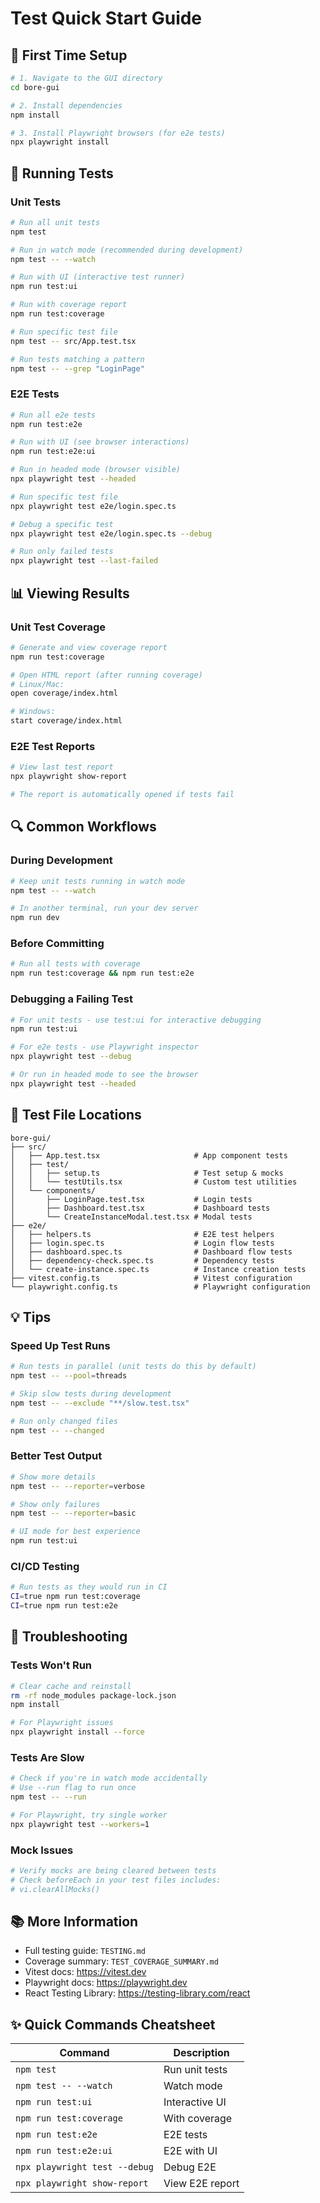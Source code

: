# Test Quick Start Guide

## 🚀 First Time Setup

```bash
# 1. Navigate to the GUI directory
cd bore-gui

# 2. Install dependencies
npm install

# 3. Install Playwright browsers (for e2e tests)
npx playwright install
```

## 🧪 Running Tests

### Unit Tests

```bash
# Run all unit tests
npm test

# Run in watch mode (recommended during development)
npm test -- --watch

# Run with UI (interactive test runner)
npm run test:ui

# Run with coverage report
npm run test:coverage

# Run specific test file
npm test -- src/App.test.tsx

# Run tests matching a pattern
npm test -- --grep "LoginPage"
```

### E2E Tests

```bash
# Run all e2e tests
npm run test:e2e

# Run with UI (see browser interactions)
npm run test:e2e:ui

# Run in headed mode (browser visible)
npx playwright test --headed

# Run specific test file
npx playwright test e2e/login.spec.ts

# Debug a specific test
npx playwright test e2e/login.spec.ts --debug

# Run only failed tests
npx playwright test --last-failed
```

## 📊 Viewing Results

### Unit Test Coverage
```bash
# Generate and view coverage report
npm run test:coverage

# Open HTML report (after running coverage)
# Linux/Mac:
open coverage/index.html

# Windows:
start coverage/index.html
```

### E2E Test Reports
```bash
# View last test report
npx playwright show-report

# The report is automatically opened if tests fail
```

## 🔍 Common Workflows

### During Development

```bash
# Keep unit tests running in watch mode
npm test -- --watch

# In another terminal, run your dev server
npm run dev
```

### Before Committing

```bash
# Run all tests with coverage
npm run test:coverage && npm run test:e2e
```

### Debugging a Failing Test

```bash
# For unit tests - use test:ui for interactive debugging
npm run test:ui

# For e2e tests - use Playwright inspector
npx playwright test --debug

# Or run in headed mode to see the browser
npx playwright test --headed
```

## 📝 Test File Locations

```
bore-gui/
├── src/
│   ├── App.test.tsx                     # App component tests
│   ├── test/
│   │   ├── setup.ts                     # Test setup & mocks
│   │   └── testUtils.tsx                # Custom test utilities
│   └── components/
│       ├── LoginPage.test.tsx           # Login tests
│       ├── Dashboard.test.tsx           # Dashboard tests
│       └── CreateInstanceModal.test.tsx # Modal tests
├── e2e/
│   ├── helpers.ts                       # E2E test helpers
│   ├── login.spec.ts                    # Login flow tests
│   ├── dashboard.spec.ts                # Dashboard flow tests
│   ├── dependency-check.spec.ts         # Dependency tests
│   └── create-instance.spec.ts          # Instance creation tests
├── vitest.config.ts                     # Vitest configuration
└── playwright.config.ts                 # Playwright configuration
```

## 💡 Tips

### Speed Up Test Runs

```bash
# Run tests in parallel (unit tests do this by default)
npm test -- --pool=threads

# Skip slow tests during development
npm test -- --exclude "**/slow.test.tsx"

# Run only changed files
npm test -- --changed
```

### Better Test Output

```bash
# Show more details
npm test -- --reporter=verbose

# Show only failures
npm test -- --reporter=basic

# UI mode for best experience
npm run test:ui
```

### CI/CD Testing

```bash
# Run tests as they would run in CI
CI=true npm run test:coverage
CI=true npm run test:e2e
```

## 🐛 Troubleshooting

### Tests Won't Run

```bash
# Clear cache and reinstall
rm -rf node_modules package-lock.json
npm install

# For Playwright issues
npx playwright install --force
```

### Tests Are Slow

```bash
# Check if you're in watch mode accidentally
# Use --run flag to run once
npm test -- --run

# For Playwright, try single worker
npx playwright test --workers=1
```

### Mock Issues

```bash
# Verify mocks are being cleared between tests
# Check beforeEach in your test files includes:
# vi.clearAllMocks()
```

## 📚 More Information

- Full testing guide: `TESTING.md`
- Coverage summary: `TEST_COVERAGE_SUMMARY.md`
- Vitest docs: https://vitest.dev
- Playwright docs: https://playwright.dev
- React Testing Library: https://testing-library.com/react

## ✨ Quick Commands Cheatsheet

| Command | Description |
|---------|-------------|
| `npm test` | Run unit tests |
| `npm test -- --watch` | Watch mode |
| `npm run test:ui` | Interactive UI |
| `npm run test:coverage` | With coverage |
| `npm run test:e2e` | E2E tests |
| `npm run test:e2e:ui` | E2E with UI |
| `npx playwright test --debug` | Debug E2E |
| `npx playwright show-report` | View E2E report |
